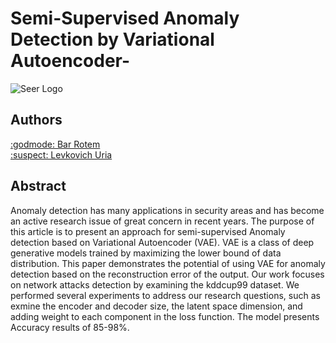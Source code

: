 # Semi-Supervised Anomaly Detection by Variational Autoencoder-

![Seer Logo](https://miro.medium.com/max/1400/1*Q5dogodt3wzKKktE0v3dMQ@2x.png)

## Authors
[:godmode: Bar Rotem](https://github.com/rotembaruch)<br>
[:suspect: Levkovich Uria](https://github.com/uriaLevko)<br>


## Abstract
Anomaly detection has many applications in security areas and has become an active research issue of great concern in recent years. The purpose of this article is to present an approach for semi-supervised Anomaly detection based on Variational Autoencoder (VAE). VAE is a class of deep generative models trained by maximizing the lower bound of data distribution. This paper demonstrates the potential of using VAE for anomaly detection based on the reconstruction error of the output. Our work focuses on network attacks detection by examining the kddcup99 dataset. We performed several experiments to address our research questions, such as exmine the encoder and decoder size, the latent space dimension, and adding weight to each component in the loss function. The model presents Accuracy results of 85-98%.
